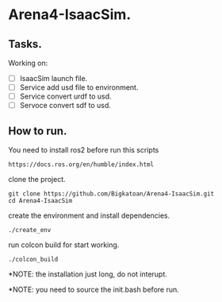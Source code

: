 # Arena4-IsaacSim.

## Tasks.
Working on:
 - [ ] IsaacSim launch file.
 - [ ] Service add usd file to environment.
 - [ ] Service convert urdf to usd.
 - [ ] Servoce convert sdf to usd.

## How to run.

You need to install ros2 before run this scripts 
```
https://docs.ros.org/en/humble/index.html
```
clone the project.
```
git clone https://github.com/Bigkatoan/Arena4-IsaacSim.git
cd Arena4-IsaacSim
```

create the environment and install dependencies.
```
./create_env
```

run colcon build for start working.
```
./colcon_build
```

*NOTE: the installation just long, do not interupt.

*NOTE: you need to source the init.bash before run.

